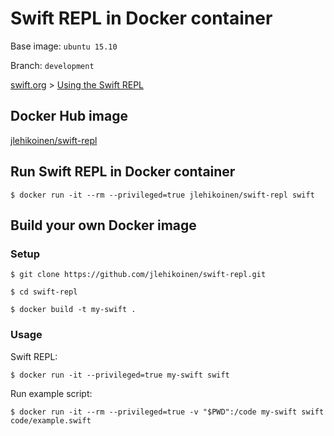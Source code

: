Swift REPL in Docker container
==============================

Base image: `ubuntu 15.10`

Branch: `development`

[swift.org](https://swift.org) > [Using the Swift REPL](https://swift.org/getting-started/#using-the-repl)

## Docker Hub image

[jlehikoinen/swift-repl](https://hub.docker.com/r/jlehikoinen/swift-repl/)

## Run Swift REPL in Docker container

`$ docker run -it --rm --privileged=true jlehikoinen/swift-repl swift`

## Build your own Docker image

### Setup

`$ git clone https://github.com/jlehikoinen/swift-repl.git`

`$ cd swift-repl`

`$ docker build -t my-swift .`

### Usage

Swift REPL:

`$ docker run -it --privileged=true my-swift swift`

Run example script:

`$ docker run -it --rm --privileged=true -v "$PWD":/code my-swift swift code/example.swift`
